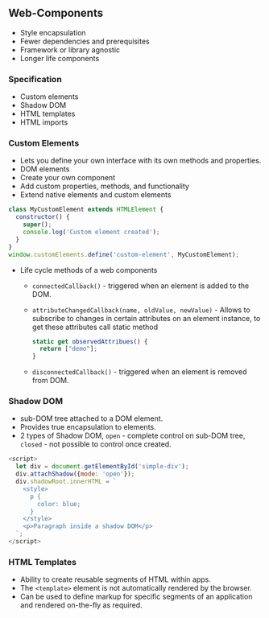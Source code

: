 ## Web-Components
- Style encapsulation
- Fewer dependencies and prerequisites
- Framework or library agnostic
- Longer life components

### Specification
- Custom elements
- Shadow DOM
- HTML templates
- HTML imports

### Custom Elements
- Lets you define your own interface with its own methods and properties.
- DOM elements
- Create your own component
- Add custom properties, methods, and functionality
- Extend native elements and custom elements
```javascript
class MyCustomElement extends HTMLElement {
  constructor() {
    super();
    console.log('Custom element created');
  }
}
window.customElements.define('custom-element', MyCustomElement);
```

- Life cycle methods of a web components
  - `connectedCallback()` - triggered when an element is added to the DOM.

  - `attributeChangedCallback(name, oldValue, newValue)` - Allows to subscribe to changes in certain attributes on an element instance, to get these attributes call static method
    ```javascript
    static get observedAttribues() {
      return ["demo"];
    }
    ```

  - `disconnectedCallback()` - triggered when an element is removed from DOM.

### Shadow DOM
- sub-DOM tree attached to a DOM element.
- Provides true encapsulation to elements.
- 2 types of Shadow DOM, `open` - complete control on sub-DOM tree, `closed` - not possible to control once created.
```javascript
<script>
  let div = document.getElementById('simple-div');
  div.attachShadow({mode: 'open'});
  div.shadowRoot.innerHTML = `
    <style>
      p {
        color: blue;
      }
    </style>
    <p>Paragraph inside a shadow DOM</p>
  `;
</script>
```

### HTML Templates
- Ability to create reusable segments of HTML within apps.
- The `<template>` element is not automatically rendered by the browser.
- Can be used to define markup for specific segments of an application and rendered on-the-fly as required.
